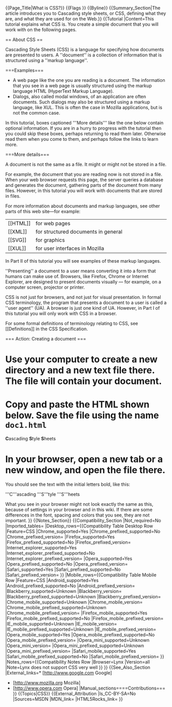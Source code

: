 {{Page_Title|What is CSS?}}
{{Flags
}}
{{Byline}}
{{Summary_Section|The article introduces you to Cascading style sheets, or CSS, defining what they are, and what they are used for on the Web.}}
{{Tutorial
|Content=This tutorial explains what CSS is. You create a simple document that you will work with on the following pages.
 
== About CSS ==
 
Cascading Style Sheets (CSS) is a language for specifying how documents are presented to users. A ''document'' is a collection of information that is structured using a ''markup language''.

===Examples===

* A web page like the one you are reading is a document. The information that you see in a web page is usually structured using the markup language HTML (HyperText Markup Language).
* Dialogs, also called modal windows, of an application are often documents. Such dialogs may also be structured using a markup language, like XUL. This is often the case in Mozilla applications, but is not the common case.
  
In this tutorial, boxes captioned '''More details''' like the one below contain optional information. If you are in a hurry to progress with the tutorial then you could skip these boxes, perhaps returning to read them later. Otherwise read them when you come to them, and perhaps follow the links to learn more.
  
===More details===

A document is not the same as a file. It might or might not be stored in a file.
 
For example, the document that you are reading now is not stored in a file. When your web browser requests this page, the server queries a database and generates the document, gathering parts of the document from many files. However, in this tutorial you will work with documents that are stored in files.

For more information about documents and markup languages, see other parts of this web site—for example:

<table>
  <tr>
    <td style="width: 10%;">[[HTML]]</td> <td>for web pages</td>
  </tr>
  <tr>
    <td style="width: 10%;">[[XML]]</td> <td>for structured documents in general</td>
  </tr>
  <tr>
    <td style="width: 10%;">[[SVG]]</td> <td>for graphics</td>
  </tr>
  <tr>
    <td style="width: 10%;">[[XUL]]</td> <td>for user interfaces in Mozilla</td>
  </tr>
</table>

In Part II of this tutorial you will see examples of these markup languages.

''Presenting'' a document to a user means converting it into a form that humans can make use of. Browsers, like Firefox, Chrome or Internet Explorer, are designed to present documents visually — for example, on a computer screen, projector or printer.

CSS is not just for browsers, and not just for visual presentation. In formal CSS terminology, the program that presents a document to a user is called a ''user agent'' (UA). A browser is just one kind of UA. However, in Part I of this tutorial you will only work with CSS in a browser.
 
For some formal definitions of terminology relating to CSS, see [[Definitions]] in the CSS Specification.

=== Action: Creating a document ===
 
# Use your computer to create a new directory and a new text file there. The file will contain your document.
# Copy and paste the HTML shown below. Save the file using the name <code>doc1.html</code>

<syntaxhighlight lang="html5"><!DOCTYPE html>
 <html>
   <head>
   <meta charset="UTF-8">
   <title>Sample document</title>
   <link rel="stylesheet" href="style1.css">
   </head>
   <body>
     <p>
       <strong>C</strong>ascading
       <strong>S</strong>tyle
       <strong>S</strong>heets
     </p>
   </body>
 </html></syntaxhighlight>

# In your browser, open a new tab or a new window, and open the file there.

You should see the text with the initial letters bold, like this:

'''C'''ascading '''S'''tyle '''S'''heets

What you see in your browser might not look exactly the same as this, because of settings in your browser and in this wiki. If there are some differences in the font, spacing and colors that you see, they are not important.
}}
{{Notes_Section}}
{{Compatibility_Section
|Not_required=No
|Imported_tables=
|Desktop_rows={{Compatibility Table Desktop Row
|Feature=CSS
|Chrome_supported=Yes
|Chrome_prefixed_supported=No
|Chrome_prefixed_version=
|Firefox_supported=Yes
|Firefox_prefixed_supported=No
|Firefox_prefixed_version=
|Internet_explorer_supported=Yes
|Internet_explorer_prefixed_supported=No
|Internet_explorer_prefixed_version=
|Opera_supported=Yes
|Opera_prefixed_supported=No
|Opera_prefixed_version=
|Safari_supported=Yes
|Safari_prefixed_supported=No
|Safari_prefixed_version=
}}
|Mobile_rows={{Compatibility Table Mobile Row
|Feature=CSS
|Android_supported=Yes
|Android_prefixed_supported=No
|Android_prefixed_version=
|Blackberry_supported=Unknown
|Blackberry_version=
|Blackberry_prefixed_supported=Unknown
|Blackberry_prefixed_version=
|Chrome_mobile_supported=Unknown
|Chrome_mobile_version=
|Chrome_mobile_prefixed_supported=Unknown
|Chrome_mobile_prefixed_version=
|Firefox_mobile_supported=Yes
|Firefox_mobile_prefixed_supported=No
|Firefox_mobile_prefixed_version=
|IE_mobile_supported=Unknown
|IE_mobile_version=
|IE_mobile_prefixed_supported=Unknown
|IE_mobile_prefixed_version=
|Opera_mobile_supported=Yes
|Opera_mobile_prefixed_supported=No
|Opera_mobile_prefixed_version=
|Opera_mini_supported=Unknown
|Opera_mini_version=
|Opera_mini_prefixed_supported=Unknown
|Opera_mini_prefixed_version=
|Safari_mobile_supported=Yes
|Safari_mobile_prefixed_supported=No
|Safari_mobile_prefixed_version=
}}
|Notes_rows={{Compatibility Notes Row
|Browser=Lynx
|Version=all
|Note=Lynx does not support CSS very well
}}
}}
{{See_Also_Section
|External_links=* [http://www.google.com Google]
* [http://www.mozilla.org Mozilla]
* [http://www.opera.com Opera]
|Manual_sections====Contributions===
}}
{{Topics|CSS}}
{{External_Attribution
|Is_CC-BY-SA=No
|Sources=MSDN
|MDN_link=
|HTML5Rocks_link=
}}